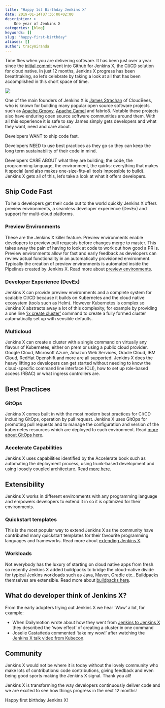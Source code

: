 ```yaml
---
title: "Happy 1st Birthday Jenkins X"
date: 2019-01-14T07:36:00+02:00
description: >
    One year of Jenkins X
categories: [blog]
keywords: []
slug: "happy-first-birthday"
aliases: []
author: tracymiranda
---
```


Time flies when you are delivering software. It has been just over a year since the [initial commit](https://github.com/jenkins-x/jx/commit/e255f7ea050c4a410a21183ec85a510c8e4ca8c6) went into Github for Jenkins X, the CI/CD solution for cloud native. In just 12 months, Jenkins X progress has been breathtaking, so let’s celebrate by taking a look at all that has been accomplished in this short space of time.

<img src="/news/jenkins-x-first-birthday/birthday.jpg"> 

One of the main founders of Jenkins X is [James Strachan](https://twitter.com/jstrachan) of CloudBees, who is known for building many popular open source software projects such as [Apache Groovy](http://groovy-lang.org/index.html), [Apache Camel](http://camel.apache.org/) and fabric8. Notable these projects also have enduring open source software communities around them. With all this experience it is safe to say James simply gets developers and what they want, need and care about.

Developers WANT to ship code fast.

Developers NEED to use best practices as they go so they can keep the long term sustainability of their code in mind.

Developers CARE ABOUT what they are building; the code, the programming language, the environment, the quirks: everything that makes it special (and also makes one-size-fits-all tools impossible to build). Jenkins X gets all of this, let’s take a look at what it offers developers.

## Ship Code Fast

To help developers get their code out to the world quickly Jenkins X offers preview environments, a seamless developer experience (DevEx) and support for multi-cloud platforms.

### Preview Environments

These are the Jenkins X killer feature. Preview environments enable developers to preview pull requests before changes merge to master. This takes away the pain of having to look at code to work out how good a PR is. Preview environments allow for fast and early feedback as developers can review actual functionality in an automatically provisioned environment. Typically the creation of preview environments is automated inside the Pipelines created by Jenkins X. Read more about [preview environments](https://jenkins-x.io/docs/concepts/features/#preview-environments). 

### Developer Experience (DevEx)

Jenkins X can provide preview environments and a complete system for scalable CI/CD because it builds on Kubernetes and the cloud native ecosystem (tools such as Helm). However Kubernetes is complex so Jenkins X abstracts away a lot of this complexity, for example by providing a one line [‘jx create cluster’](https://jenkins-x.io/commands/jx_create_cluster/) command to create a fully formed cluster automatically set up with sensible defaults. 

### Multicloud

Jenkins X can create a cluster with a single command on virtually any flavour of Kubernetes, either on prem or using a public cloud provider. Google Cloud, Microsoft Azure, Amazon Web Services, Oracle Cloud, IBM Cloud, RedHat Openshift and more are all supported. Jenkins X does the heavy lifting so developers can get started without needing to know the cloud-specific command line interface (CLI), how to set up role-based access (RBAC) or what ingress controllers are. 

## Best Practices

### GitOps

Jenkins X comes built in with the most modern best practices for CI/CD including GitOps, operation by pull request. Jenkins X uses GitOps for promoting pull requests and to manage the configuration and version of the kubernetes resources which are deployed to each environment. Read [more about GitOps here](https://jenkins-x.io/about/features/#environments).

### Accelerate Capabilities

Jenkins X uses capabilities identified by the Accelerate book such as automating the deployment process, using trunk-based development and using loosely coupled architecture. Read [more here](https://jenkins-x.io/about/accelerate/).

## Extensibility

Jenkins X works in different environments with any programming language and empowers developers to extend it in so it is optimized for their environments. 

### Quickstart templates

This is the most popular way to extend Jenkins X as the community have contributed many quickstart templates for their favourite programming languages and frameworks. Read more about [extending Jenkins X](https://jenkins-x.io/extending/).

### Workloads

Not everybody has the luxury of starting on cloud native apps from fresh. so recently Jenkins X added buildpacks to bridge the cloud-native divide for typical Jenkins workloads such as Java, Maven, Gradle etc.. Buildpacks themselves are extensible. Read more about [buildpacks here](https://jenkins-x.io/architecture/build-packs/). 

## What do developer think of Jenkins X?
From the early adopters trying out Jenkins X we hear ‘Wow’ a lot, for example:

* When Dailymotion wrote about how they went from [Jenkins to Jenkins X](https://medium.com/dailymotion/from-jenkins-to-jenkins-x-604b6cde0ce3) they described the ‘wow effect’ of creating a cluster in one command
* Joselie Castañeda commented ‘take my wow!’ after watching the [Jenkins X talk video from Kubecon](https://youtu.be/uHe7R_iZSLU). 

## Community
Jenkins X would not be where it is today without the lovely community who make lots of contributions: code contributions, giving feedback and even being good sports making the Jenkins X signal. Thank you all!

Jenkins X is transforming the way developers continuously deliver code and we are excited to see how things progress in the next 12 months!

Happy first birthday Jenkins X!

